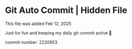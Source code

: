 # Git Auto Commit | Hidden File

This file was added Feb 12, 2025

Just for fun and keeping my daily git commit active 🤪

commit number: 2220653
